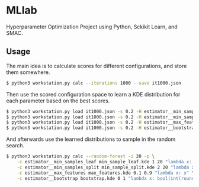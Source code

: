 # MLlab

Hyperparameter Optimization Project using Python, Sckikit Learn, and SMAC.

## Usage

The main idea is to calculate scores for different configurations, and store them somewhere.
```bash
$ python3 workstation.py calc --iterations 1000 --save it1000.json
```

Then use the scored configuration space to learn a KDE distribution for each parameter
based on the best scores.
```bash
$ python3 workstation.py load it1000.json -s 0.2 -H estimator__min_sample_leaf -b 1 20 -S min_sample_leaf.kde
$ python3 workstation.py load it1000.json -s 0.2 -H estimator__min_sample_split -b 2 20 -S min_sample_split.kde
$ python3 workstation.py load it1000.json -s 0.2 -H estimator__max_features -b 0.1 0.9 -S max_features.kde
$ python3 workstation.py load it1000.json -s 0.2 -H estimator__bootstrap -b -1 2 bootstrap.kde
```

And afterwards use the learned distributions to sample in the random search.
```bash
$ python3 workstation.py calc --random-forest -i 20 -p \
    -c estimator__min_samples_leaf min_sample_leaf.kde 1 20 "lambda x: int(round(x))" \
    -c estimator__min_samples_split min_sample_split.kde 2 20 "lambda x: int(round(x))" \
    -c estimator__max_features max_features.kde 0.1 0.9 "lambda x: x" \
    -c estimator__bootstrap bootstrap.kde 0 1 "lambda x: bool(int(round(x)))"
```